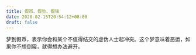 ```yaml
---
title: 假币、假钞、假钱
date: 2020-02-15T20:54:12+08:00
draft: false
---
```


梦到假币，表示你会和某个不值得结交的虚伪人士起冲突。这个梦意味着恶运，如果你不想倒霉，就得想办法避开。